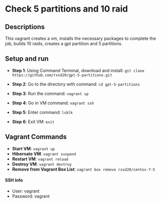 
Check 5 partitions and 10 raid
==============
## Descriptions
This vagrant creates a vm, installs the necessary packages to complete the job, builds 10 raids, creates a gpt partition and 5 partitions. 

## Setup and run
* **Step 1**: Using Command Terminal, download and install: ```git clone https://github.com/rxsd20/gpt-5-partitions.git```

* **Step 2**: Go to the directory with command: ```cd gpt-5-partitions```

* **Step 3**: Run the command: ```vagrant up```

* **Step 4**: Go in VM command: ```vagrant ssh```

* **Step 5**: Enter command: ```lsblk```

* **Step 6**: Exit VM: ```exit```


## Vagrant Commands
* **Start VM**: ```vagrant up```
* **Hibernate VM**: ```vagrant suspend```
* **Restart VM**: ```vagrant reload```
* **Destroy VM**: ```vagrant destroy```
* **Remove from Vagrant Box List**: ```vagrant box remove rxsd20/centos-7-5```

#### SSH Info
* User: vagrant
* Password: vagrant
